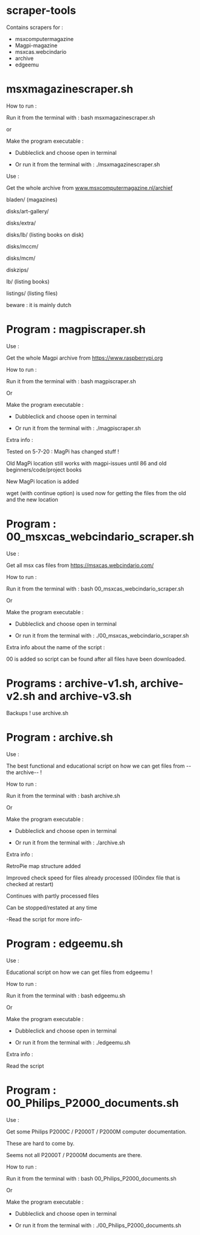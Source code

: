 # scraper-tools

Contains scrapers for :
- msxcomputermagazine 
- Magpi-magazine
- msxcas.webcindario
- archive
- edgeemu


# msxmagazinescraper.sh

How to run :

Run it from the terminal with : bash msxmagazinescraper.sh

or

Make the program executable :

- Dubbleclick and choose open in terminal

- Or run it from the terminal with : ./msxmagazinescraper.sh

Use : 

Get the whole archive from www.msxcomputermagazine.nl/archief 

bladen/ (magazines)

disks/art-gallery/ 

disks/extra/ 

disks/lb/ (listing books on disk)

disks/mccm/ 

disks/mcm/ 

diskzips/ 

lb/ (listing books)

listings/ (listing files)

beware : it is mainly dutch


# Program : magpiscraper.sh

Use : 

Get the whole Magpi archive from https://www.raspberrypi.org

How to run :

Run it from the terminal with : bash magpiscraper.sh

Or

Make the program executable :

- Dubbleclick and choose open in terminal

- Or run it from the terminal with : ./magpiscraper.sh

Extra info :

Tested on 5-7-20 : MagPi has changed stuff !

Old MagPi location still works with magpi-issues until 86 and old beginners/code/project books

New MagPi location is added

wget (with continue option) is used now for getting the files from the old and the new location


# Program : 00_msxcas_webcindario_scraper.sh

Use : 

Get all msx cas files from https://msxcas.webcindario.com/

How to run :

Run it from the terminal with : bash 00_msxcas_webcindario_scraper.sh

Or

Make the program executable :

- Dubbleclick and choose open in terminal

- Or run it from the terminal with : ./00_msxcas_webcindario_scraper.sh

Extra info about the name of the script :

00 is added so script can be found after all files have been downloaded.


# Programs : archive-v1.sh, archive-v2.sh and archive-v3.sh

Backups ! use archive.sh


# Program : archive.sh

Use : 

The best functional and educational script on how we can get files from --the archive-- !

How to run :

Run it from the terminal with : bash archive.sh

Or

Make the program executable :

- Dubbleclick and choose open in terminal

- Or run it from the terminal with : ./archive.sh

Extra info :

RetroPie map structure added

Improved check speed for files already processed (00index file that is checked at restart)

Continues with partly processed files

Can be stopped/restated at any time

-Read the script for more info-


# Program : edgeemu.sh

Use : 

Educational script on how we can get files from edgeemu !

How to run :

Run it from the terminal with : bash edgeemu.sh

Or

Make the program executable :

- Dubbleclick and choose open in terminal

- Or run it from the terminal with : ./edgeemu.sh

Extra info :

Read the script


# Program : 00_Philips_P2000_documents.sh

Use : 

Get some Philips P2000C / P2000T / P2000M computer documentation.

These are hard to come by.

Seems not all P2000T / P2000M documents are there.

How to run :

Run it from the terminal with : bash 00_Philips_P2000_documents.sh

Or

Make the program executable :

- Dubbleclick and choose open in terminal

- Or run it from the terminal with : ./00_Philips_P2000_documents.sh

